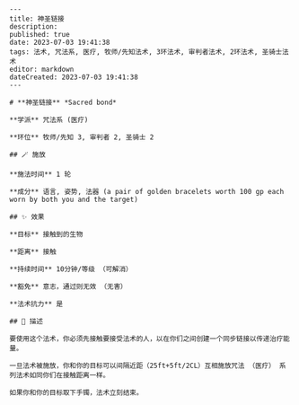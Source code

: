 
    ---
    title: 神圣链接
    description: 
    published: true
    date: 2023-07-03 19:41:38
    tags: 法术, 咒法系, 医疗, 牧师/先知法术, 3环法术, 审判者法术, 2环法术, 圣骑士法术
    editor: markdown
    dateCreated: 2023-07-03 19:41:38
    ---

    # **神圣链接** *Sacred bond*

    **学派** 咒法系 (医疗) 

    **环位** 牧师/先知 3, 审判者 2, 圣骑士 2

    ## 🪄 施放

    **施法时间** 1 轮

    **成分** 语言, 姿势, 法器 (a pair of golden bracelets worth 100 gp each worn by both you and the target)

    ## ✨ 效果 

    **目标** 接触到的生物 

    **距离** 接触  

    **持续时间** 10分钟/等级 （可解消） 

    **豁免** 意志，通过则无效 （无害）

    **法术抗力** 是

    ## 📖 描述

    要使用这个法术，你必须先接触要接受法术的人，以在你们之间创建一个同步链接以传递治疗能量。

    一旦法术被施放，你和你的目标可以间隔近距（25ft+5ft/2CL）互相施放咒法 （医疗） 系列法术如同你们在接触距离一样。

    如果你和你的目标取下手镯，法术立刻结束。
    